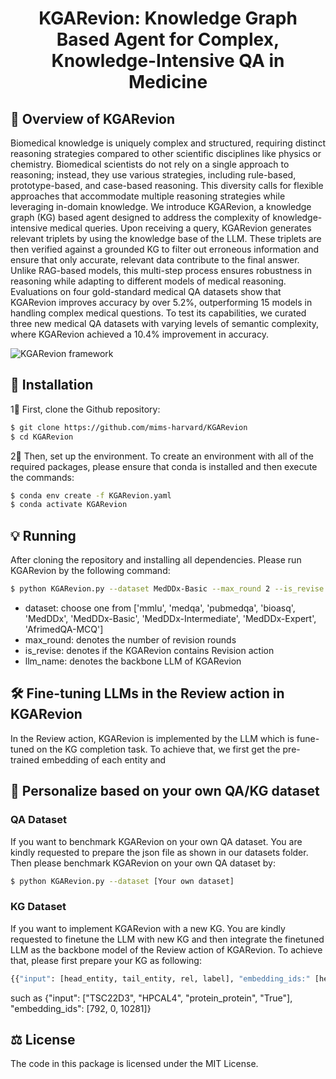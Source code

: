 <h1 align="center">
  KGARevion: Knowledge Graph Based Agent for Complex, Knowledge-Intensive QA in Medicine
</h1>

## 👀 Overview of KGARevion
Biomedical knowledge is uniquely complex and structured, requiring distinct reasoning strategies compared to other scientific disciplines like physics or chemistry. Biomedical scientists do not rely on a single approach to reasoning; instead, they use various strategies, including rule-based, prototype-based, and case-based reasoning. This diversity calls for flexible approaches that accommodate multiple reasoning strategies while leveraging in-domain knowledge. We introduce KGARevion, a knowledge graph (KG) based agent designed to address the complexity of knowledge-intensive medical queries. Upon receiving a query, KGARevion generates relevant triplets by using the knowledge base of the LLM. These triplets are then verified against a grounded KG to filter out erroneous information and ensure that only accurate, relevant data contribute to the final answer. Unlike RAG-based models, this multi-step process ensures robustness in reasoning while adapting to different models of medical reasoning. Evaluations on four gold-standard medical QA datasets show that KGARevion improves accuracy by over 5.2%, outperforming 15 models in handling complex medical questions. To test its capabilities, we curated three new medical QA datasets with varying levels of semantic complexity, where KGARevion achieved a 10.4% improvement in accuracy. 

![KGARevion framework](https://github.com/mims-harvard/KGARevion/blob/main/model_architecture.jpg)

## 🚀 Installation

1⃣️ First, clone the Github repository:

```bash
$ git clone https://github.com/mims-harvard/KGARevion
$ cd KGARevion
```

2⃣️ Then, set up the environment. To create an environment with all of the required packages, please ensure that conda is installed and then execute the commands:

```bash
$ conda env create -f KGARevion.yaml
$ conda activate KGARevion
```
## 💡 Running

After cloning the repository and installing all dependencies. Please run KGARevion by the following command:

```bash
$ python KGARevion.py --dataset MedDDx-Basic --max_round 2 --is_revise True --llm_name llama3.1
```
* dataset: choose one from ['mmlu', 'medqa', 'pubmedqa', 'bioasq', 'MedDDx', 'MedDDx-Basic', 'MedDDx-Intermediate', 'MedDDx-Expert', 'AfrimedQA-MCQ']
* max_round: denotes the number of revision rounds
* is_revise: denotes if the KGARevion contains Revision action
* llm_name: denotes the backbone LLM of KGARevion

## 🛠️ Fine-tuning LLMs in the Review action in KGARevion

In the Review action, KGARevion is implemented by the LLM which is fune-tuned on the KG completion task. To achieve that, we first get the pre-trained embedding of each entity and 


## 🌟 Personalize based on your own QA/KG dataset

### QA Dataset

If you want to benchmark KGARevion on your own QA dataset. You are kindly requested to prepare the json file as shown in our datasets folder. Then please benchmark KGARevion on your own QA dataset by:
```bash
$ python KGARevion.py --dataset [Your own dataset]
```

### KG Dataset

If you want to implement KGARevion with a new KG. You are kindly requested to finetune the LLM with new KG and then integrate the finetuned LLM as the backbone model of the Review action of KGARevion. To achieve that, please first prepare your KG as following:
```bash
{{"input": [head_entity, tail_entity, rel, label], "embedding_ids:" [head_entity_id, tail_entity_id, rel_id]} ... }
```
such as {"input": ["TSC22D3", "HPCAL4", "protein_protein", "True"], "embedding_ids": [792, 0, 10281]}

## ⚖️ License

The code in this package is licensed under the MIT License.

</details>

